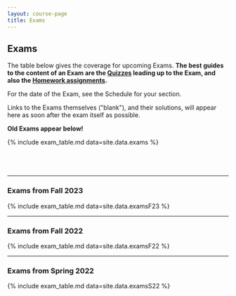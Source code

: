 ```yaml
---
layout: course-page
title: Exams
---
```


## Exams

The table below gives the coverage for upcoming Exams.  <b>The best guides to the content of an Exam are the [Quizzes](quizzes.html) leading up to the Exam, and also the [Homework assignments](homework.html).</b>

For the date of the Exam, see the Schedule for your section.

Links to the Exams themselves ("blank"), and their solutions, will appear here as soon after the exam itself as possible.

<b>Old Exams appear below!</b>

{% include exam_table.md  data=site.data.exams %}

<div style="padding-bottom: 40px"></div>

---
### Exams from Fall 2023

{% include exam_table.md  data=site.data.examsF23 %}

---
### Exams from Fall 2022

{% include exam_table.md  data=site.data.examsF22 %}

---
### Exams from Spring 2022

{% include exam_table.md  data=site.data.examsS22 %}

<div style="padding-bottom: 20px"></div>
